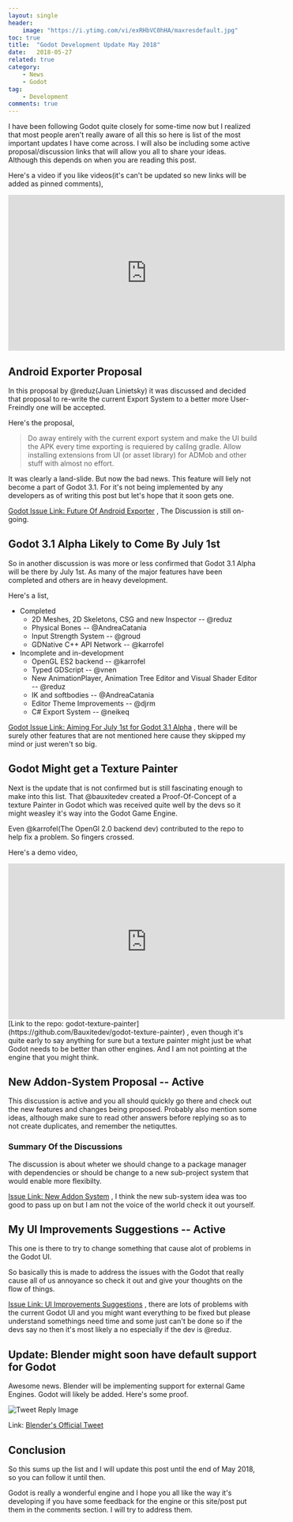 ```yaml
---
layout: single
header:
    image: "https://i.ytimg.com/vi/exRHbVC0hHA/maxresdefault.jpg"   
toc: true
title:  "Godot Development Update May 2018"
date:   2018-05-27 
related: true
category: 
    - News
    - Godot
tag:
    - Development
comments: true
---
```


I have been following Godot quite closely for some-time now but I realized that most people aren't really aware of all this so here is list of the most important updates I have come across.
I will also be including some active proposal/discussion links that will allow you all to share your ideas. Although this depends on when you are reading this post.

Here's a video if you like videos(it's can't be updated so new links will be added as pinned comments),
<iframe width="560" height="315" src="https://www.youtube.com/embed/exRHbVC0hHA" frameborder="0" allow="autoplay; encrypted-media" allowfullscreen></iframe>
<br/>

## Android Exporter Proposal

In this proposal by @reduz(Juan Linietsky) it was discussed and decided that proposal to re-write the current Export System to a better more User-Freindly one will be accepted.

Here's the proposal, 
> Do away entirely with the current export system and make the UI build the APK every time exporting is requiered by calilng gradle. Allow installing extensions from UI (or asset library) for ADMob and other stuff with almost no effort.

It was clearly a land-slide. But now the bad news.
This feature will liely not become a part of Godot 3.1. For it's not being implemented by any developers as of writing this post but let's hope that it soon gets one.

[Godot Issue Link: Future Of Android Exporter](https://github.com/godotengine/godot/issues/18865)
 , The Discussion is still on-going. 

## Godot 3.1 Alpha Likely to Come By July 1st

So in another discussion is was more or less confirmed that Godot 3.1 Alpha will be there by July 1st. As many of the major features have been completed and others are in heavy development.

Here's a list,
- Completed
    - 2D Meshes, 2D Skeletons, CSG and new Inspector -- @reduz
    - Physical Bones                                 -- @AndreaCatania
    - Input Strength System                          -- @groud
    - GDNative C++ API Network                       -- @karrofel
- Incomplete and in-development
    - OpenGL ES2 backend                             -- @karrofel
    - Typed GDScript                                 -- @vnen
    - New AnimationPlayer, Animation Tree Editor and Visual Shader Editor  -- @reduz
    - IK and softbodies                              -- @AndreaCatania
    - Editor Theme Improvements                      -- @djrm
    - C# Export System                               -- @neikeq

[Godot Issue Link: Aiming For July 1st for Godot 3.1 Alpha](https://github.com/godotengine/godot/issues/19101)
 , there will be surely other features that are not mentioned here cause they skipped my mind or just weren't so big.


## Godot Might get a Texture Painter

Next is the update that is not confirmed but is still fascinating enough to make into this list. 
That @bauxitedev created a Proof-Of-Concept of a texture Painter in Godot which was received quite well by the devs so it might weasley it's way into the Godot Game Engine.

Even @karrofel(The OpenGl 2.0 backend dev) contributed to the repo to help fix a problem.
So fingers crossed.

Here's a demo video,
<iframe width="560" height="315" src="https://www.youtube.com/embed/nbG_XAxmIlA" frameborder="0" allow="autoplay; encrypted-media" allowfullscreen></iframe>
<br/>
[Link to the repo: godot-texture-painter](https://github.com/Bauxitedev/godot-texture-painter)
 , even though it's quite early to say anything for sure but a texture painter might just be what Godot needs to be better than other engines. And I am not pointing at the engine that you might think.

## New Addon-System Proposal -- Active

This discussion is active and you all should quickly go there and check out the new features and changes being proposed. Probably also mention some ideas, although make sure to read other answers before replying so as to not create duplicates, and remember the netiquttes.

### Summary Of the Discussions
The discussion is about wheter we should change to a package manager with dependencies or should be change to a new sub-project system that would enable more flexibilty. 

[Issue Link: New Addon System](https://github.com/godotengine/godot/issues/19178)
 , I think the new sub-system idea was too good to pass up on but I am not the voice of the world check it out yourself.

## My UI Improvements Suggestions -- Active

This one is there to try to change something that cause alot of problems in the Godot UI. 

So basically this is made to address the issues with the Godot that really cause all of us annoyance so check it out and give your thoughts on the flow of things.

[Issue Link: UI Improvements Suggestions](https://github.com/godotengine/godot/issues/19197)
 , there are lots of problems with the current Godot UI and you might want everything to be fixed but please understand somethings need time and some just can't be done so if the devs say no then it's most likely a no especially if the dev is @reduz.
 
## Update: Blender might soon have default support for Godot

Awesome news. Blender will be implementing support for external Game Engines. Godot will likely be added. Here's some proof.

![Tweet Reply Image](https://i.imgur.com/5pIc3rS.png)

Link: [Blender's Official Tweet](https://twitter.com/blender_org/status/1001110824012967936)

## Conclusion

So this sums up the list and I will update this post until the end of May 2018, so you can follow it until then.

Godot is really a wonderful engine and I hope you all like the way it's developing if you have some feedback for the engine or this site/post put them in the comments section. I will try to address them.
